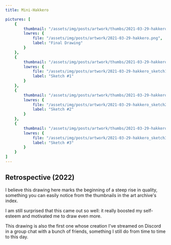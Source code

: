 ```yaml
---
title: Mini-Hakkero

pictures: [
	{
		thumbnail: "/assets/img/posts/artwork/thumbs/2021-03-29-hakkero.jpg",
		lowres: {
			file: "/assets/img/posts/artwork/2021-03-29-hakkero.png",
			label: "Final Drawing"
		}
	},
	{
		thumbnail: "/assets/img/posts/artwork/thumbs/2021-03-29-hakkero_sketch1.jpg",
		lowres: {
			file: "/assets/img/posts/artwork/2021-03-29-hakkero_sketch1.png",
			label: "Sketch #1"
		}
	},
	{
		thumbnail: "/assets/img/posts/artwork/thumbs/2021-03-29-hakkero_sketch2.jpg",
		lowres: {
			file: "/assets/img/posts/artwork/2021-03-29-hakkero_sketch2.png",
			label: "Sketch #2"
		}
	},
	{
		thumbnail: "/assets/img/posts/artwork/thumbs/2021-03-29-hakkero_sketch3.jpg",
		lowres: {
			file: "/assets/img/posts/artwork/2021-03-29-hakkero_sketch3.png",
			label: "Sketch #3"
		}
	}
]
---
```

## Retrospective (2022)
I believe this drawing here marks the beginning of a steep rise in quality, something you can easily notice from the thumbnails in the art archive's index.

I am still surprised that this came out so well: it really boosted my self-esteem and motivated me to draw even more.

This drawing is also the first one whose creation I've streamed on Discord in a group chat with a bunch of friends, something I still do from time to time to this day.
